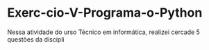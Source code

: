 # Exerc-cio-V-Programa-o-Python
Nessa atividade do urso Técnico em informática, realizei cercade 5 questões da discipli
